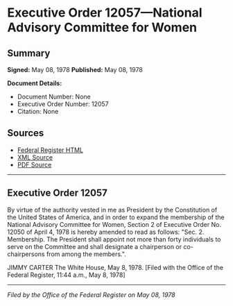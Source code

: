 # Executive Order 12057—National Advisory Committee for Women

## Summary

**Signed:** May 08, 1978
**Published:** May 08, 1978

**Document Details:**
- Document Number: None
- Executive Order Number: 12057
- Citation: None

## Sources
- [Federal Register HTML](https://www.presidency.ucsb.edu/documents/executive-order-12057-national-advisory-committee-for-women)
- [XML Source](None)
- [PDF Source](None)

---

## Executive Order 12057

By virtue of the authority vested in me as President by the Constitution of the United States of America, and in order to expand the membership of the National Advisory Committee for Women, Section 2 of Executive Order No. 12050 of April 4, 1978 is hereby amended to read as follows:
"Sec. 2. Membership. The President shall appoint not more than forty individuals to serve on the Committee and shall designate a chairperson or co-chairpersons from among the members.".

JIMMY CARTER
The White House,
May 8, 1978.
[Filed with the Office of the Federal Register, 11:44 a.m., May 8, 1978]

---

*Filed by the Office of the Federal Register on May 08, 1978*
